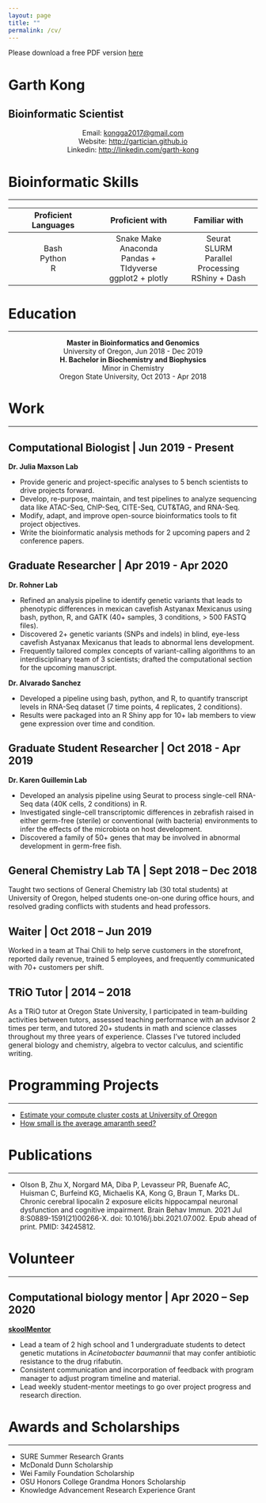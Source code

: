 ```yaml
---
layout: page
title: ""
permalink: /cv/
---
```


Please download a free PDF version [here](../assets/Garth-Kong-CV.pdf)

# Garth Kong

## Bioinformatic Scientist

<center>Email: <a href="kongga2017@gmail.com">kongga2017@gmail.com</a></center>

<center>Website: <a href="http://gartician.github.io">http://gartician.github.io</a></center>

<center>Linkedin: <a href="http://linkedin.com/garth-kong">http://linkedin.com/garth-kong</a></center>

# Bioinformatic Skills
---

|  Proficient Languages   |                       Proficient with                        |                        Familiar with                         |
| :---------------------: | :----------------------------------------------------------: | :----------------------------------------------------------: |
| Bash<br />Python<br />R | Snake Make<br />Anaconda<br />Pandas + TIdyverse<br />ggplot2 + plotly<br /> | Seurat<br />SLURM<br />Parallel Processing <br />RShiny + Dash<br /> |

# Education
---

<center><b>Master in Bioinformatics and Genomics</b></center>

<center>University of Oregon, Jun 2018 - Dec 2019</center>

<center><b>H. Bachelor in Biochemistry and Biophysics</b></center>

<center>Minor in Chemistry</center>

<center>Oregon State University, Oct 2013 - Apr 2018</center>

# Work
---

## Computational Biologist | Jun 2019 - Present

**Dr. Julia Maxson Lab**

* Provide generic and project-specific analyses to 5 bench scientists to drive projects forward. 
* Develop, re-purpose, maintain, and test pipelines to analyze sequencing data like ATAC-Seq, ChIP-Seq, CITE-Seq, CUT&TAG, and RNA-Seq.
* Modify, adapt, and improve open-source bioinformatics tools to fit project objectives.
* Write the bioinformatic analysis methods for 2 upcoming papers and 2 conference papers.

## Graduate Researcher | Apr 2019 - Apr 2020

**Dr. Rohner Lab**

* Refined an analysis pipeline to identify genetic variants that leads to phenotypic differences in mexican cavefish Astyanax Mexicanus using bash, python, R, and GATK (40+ samples, 3 conditions, > 500 FASTQ files).
* Discovered 2+ genetic variants (SNPs and indels) in blind, eye-less cavefish Astyanax Mexicanus that leads to abnormal lens development.
* Frequently tailored complex concepts of variant-calling algorithms to an interdisciplinary team of 3 scientists; drafted the computational section for the upcoming manuscript.

**Dr. Alvarado Sanchez**

* Developed a pipeline using bash, python, and R, to quantify transcript levels in RNA-Seq dataset (7 time points, 4 replicates, 2 conditions).
* Results were packaged into an R Shiny app for 10+ lab members to view gene expression over time and condition. 

## Graduate Student Researcher | Oct 2018 - Apr 2019

**Dr. Karen Guillemin Lab**

* Developed an analysis pipeline using Seurat to process single-cell RNA-Seq data (40K cells, 2 conditions) in R.
* Investigated single-cell transcriptomic differences in zebrafish raised in either germ-free (sterile) or conventional (with bacteria) environments to infer the effects of the microbiota on host development.
* Discovered a family of 50+ genes that may be involved in abnormal development in germ-free fish.

## General Chemistry Lab TA | Sept 2018 – Dec 2018

Taught two sections of General Chemistry lab (30 total students) at University of Oregon, helped students one-on-one during office hours, and resolved grading conflicts with students and  head professors.

## Waiter | Oct 2018 – Jun 2019

Worked in a team at Thai Chili to help serve customers in the storefront, reported daily  revenue, trained 5 employees, and frequently communicated with 70+  customers per shift.

## TRiO Tutor | 2014 – 2018

As a TRiO tutor at Oregon State University, I participated in team-building activities between tutors,  assessed teaching performance with an advisor 2 times per term, and  tutored 20+ students in math and science classes throughout my three  years of experience. Classes I’ve tutored included general biology and chemistry, algebra to vector calculus, and scientific writing.

# Programming Projects
---

* [Estimate your compute cluster costs at University of Oregon](https://su-calc.herokuapp.com/)
* [How small is the average amaranth seed?](https://gartician.github.io/posts/how-small-is-the-average-amaranth-seed.md)

# Publications
---

* Olson B, Zhu X, Norgard MA, Diba P, Levasseur PR, Buenafe AC, Huisman C, Burfeind KG, Michaelis KA, Kong G, Braun T, Marks DL. Chronic cerebral lipocalin 2 exposure elicits hippocampal neuronal dysfunction and cognitive impairment. Brain Behav Immun. 2021 Jul 8:S0889-1591(21)00266-X. doi: 10.1016/j.bbi.2021.07.002. Epub ahead of print. PMID: 34245812.

# Volunteer
---

## Computational biology mentor | Apr 2020 – Sep 2020

**[skoolMentor](https://www.skoolmentor.com/student/opportunities)**

- Lead a team of 2 high school and 1 undergraduate students to detect genetic mutations in *Acinetobacter baumannii* that may confer antibiotic resistance to the drug rifabutin.
- Consistent communication and incorporation of feedback with program manager to adjust program timeline and material.
- Lead weekly student-mentor meetings to go over project progress and research direction.

# Awards and Scholarships
---

* SURE Summer Research Grants
* McDonald Dunn Scholarship
* Wei Family Foundation Scholarship
* OSU Honors College Grandma Honors Scholarship
* Knowledge Advancement Research Experience Grant
